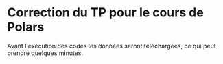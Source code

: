 # Correction du TP pour le cours de Polars

Avant l'exécution des codes les données seront téléchargées, ce qui peut prendre quelques minutes.